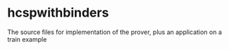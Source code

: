 hcspwithbinders
===============

The source files for implementation of the prover, plus an application on a train example
